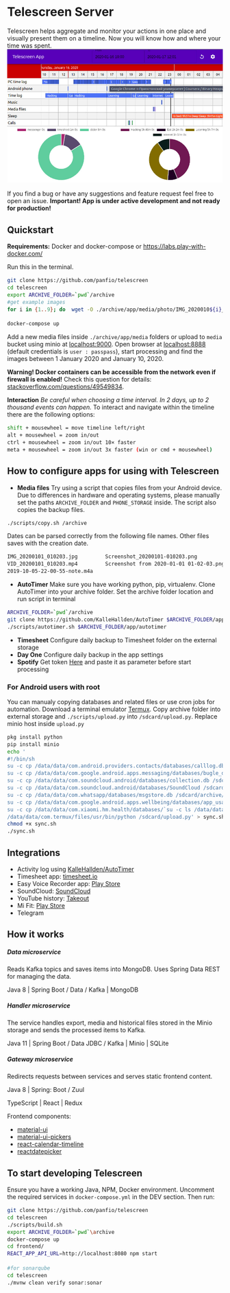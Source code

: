 # Telescreen Server

Telescreen helps aggregate and monitor your actions in one place and visually present them on a timeline. Now you will know how and where your time was spent.
<img src="https://raw.githubusercontent.com/panfio/demohttpd/master/website/telescreen.jpg" alt="telescreen in action" />
<!--You can start service and store data on a local computer, on any Kubernetes cluster or on a remote server like Heroku and use Amazon S3 as a data store.
-->
If you find a bug or have any suggestions and feature request feel free to open an issue.
**Important! App is under active development and not ready for production!**

## Quickstart

**Requirements:** Docker and docker-compose or https://labs.play-with-docker.com/

Run this in the terminal.

```sh
git clone https://github.com/panfio/telescreen
cd telescreen
export ARCHIVE_FOLDER=`pwd`/archive
#get example images
for i in {1..9}; do  wget -O ./archive/app/media/photo/IMG_2020010${i}_1${i}5411.jpg https://picsum.photos/200; done

docker-compose up
```

Add a new media files inside `./archive/app/media` folders or upload to `media` bucket using minio at [localhost:9000](http://localhost:9000). Open browser at [localhost:8888](http://localhost:8888) (default credentials is `user : passpass`), start processing and find the images between 1 January 2020 and January 10, 2020.

**Warning! Docker containers can be accessible from the network even if firewall is enabled!** Check this question for details: [stackoverflow.com/questions/49549834](https://stackoverflow.com/questions/49549834/ufw-firewall-is-not-working-on-ubuntu-in-digitalocean/49563279#49563279).

**Interaction**
*Be careful when choosing a time interval. In 2 days, up to 2 thousand events can happen.*
To interact and navigate within the timeline there are the following options:

```sh
shift + mousewheel = move timeline left/right
alt + mousewheel = zoom in/out
ctrl + mousewheel = zoom in/out 10× faster
meta + mousewheel = zoom in/out 3x faster (win or cmd + mousewheel)
```

## How to configure apps for using with Telescreen

- **Media files** Try using a script that copies files from your Android device. Due to differences in hardware and operating systems, please manually set the paths `ARCHIVE_FOLDER` and `PHONE_STORAGE` inside. The script also copies the backup files.

```bash
./scripts/copy.sh /archive
```

Dates can be parsed correctly from the following file names. Other files saves with the creation date.

```sh
IMG_20200101_010203.jpg         Screenshot_20200101-010203.png
VID_20200101_010203.mp4         Screenshot from 2020-01-01 01-02-03.png
2019-10-05-22-00-55-note.m4a
```

- **AutoTimer**
Make sure you have working python, pip, virtualenv.
Clone AutoTimer into your archive folder. Set the archive folder location and run script in terminal

```sh
ARCHIVE_FOLDER=`pwd`/archive
git clone https://github.com/KalleHallden/AutoTimer $ARCHIVE_FOLDER/app/autotimer
./scripts/autotimer.sh $ARCHIVE_FOLDER/app/autotimer
```

- **Timesheet** Configure daily backup to Timesheet folder on the external storage
- **Day One** Configure daily backup in the app settings
- **Spotify** Get token [Here](https://developer.spotify.com/console/get-track/) and paste it as parameter before start processing

### For Android users with root

You can manualy copying databases and related files or use cron jobs for automation. Download a terminal emulator [Termux](https://play.google.com/store/apps/details?id=com.termux).
Copy archive folder into external storage and `./scripts/upload.py` into `/sdcard/upload.py`. Replace minio host inside `upload.py`

```sh
pkg install python
pip install minio
echo '
#!/bin/sh
su -c cp /data/data/com.android.providers.contacts/databases/calllog.db /sdcard/archive/app/call/calllog.db
su -c cp /data/data/com.google.android.apps.messaging/databases/bugle_db /sdcard/archive/app/sms/bugle_db
su -c cp /data/data/com.soundcloud.android/databases/collection.db /sdcard/archive/app/soundcloud/collection.db
su -c cp /data/data/com.soundcloud.android/databases/SoundCloud /sdcard/archive/app/soundcloud/SoundCloud
su -c cp /data/data/com.whatsapp/databases/msgstore.db /sdcard/archive/app/whatsapp/msgstore.db
su -c cp /data/data/com.google.android.apps.wellbeing/databases/app_usage /sdcard/archive/app/wellbeing/app_usage
su -c cp /data/data/com.xiaomi.hm.health/databases/`su -c ls /data/data/com.xiaomi.hm.health/databases | grep origin_db | awk '!/journal/'` /sdcard/archive/app/mifit/db/origin_db
/data/data/com.termux/files/usr/bin/python /sdcard/upload.py' > sync.sh
chmod +x sync.sh
./sync.sh
```

## Integrations

- Activity log using [KalleHallden/AutoTimer](https://github.com/KalleHallden/AutoTimer)
- Timesheet app: [timesheet.io](https://timesheet.io/en/)
- Easy Voice Recorder app: [Play Store](https://play.google.com/store/apps/details?id=com.coffeebeanventures.easyvoicerecorder)
- SoundCloud: [SoundCloud](https://soundcloud.com/)
- YouTube history: [Takeout](https://takeout.google.com/)
- Mi Fit: [Play Store](https://play.google.com/store/apps/details?id=com.xiaomi.hm.health)
- Telegram

## How it works

##### Data microservice

Reads Kafka topics and saves items into MongoDB. Uses Spring Data REST for managing the data.

Java 8 | Spring Boot / Data / Kafka | MongoDB

##### Handler microservice

The service handles export, media and historical files stored in the Minio storage and sends the processed items to Kafka.

Java 11 | Spring Boot / Data JDBC / Kafka | Minio | SQLite

##### Gateway microservice

Redirects requests between services and serves static frontend content.

Java 8 | Spring: Boot / Zuul

TypeScript | React | Redux

Frontend components:

- [material-ui](https://material-ui.com/)
- [material-ui-pickers](https://material-ui-pickers.dev/)
- [react-calendar-timeline](https://github.com/namespace-ee/react-calendar-timeline)
- [reactdatepicker](https://reactdatepicker.com/)

## To start developing Telescreen

Ensure you have a working Java, NPM, Docker environment.
Uncomment the required services in `docker-compose.yml` in the DEV section. Then run:

```sh
git clone https://github.com/panfio/telescreen
cd telescreen
./scripts/build.sh
export ARCHIVE_FOLDER=`pwd`\archive
docker-compose up
cd frontend/
REACT_APP_API_URL=http://localhost:8080 npm start

#for sonarqube
cd telescreen
./mvnw clean verify sonar:sonar
```
